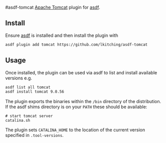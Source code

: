 #asdf-tomcat
[Apache Tomcat](https://tomcat.apache.org/) plugin for [asdf](https://asdf-vm.com/).

## Install

Ensure [asdf](https://asdf-vm.com/) is installed and then install the plugin with

```bash
asdf plugin add tomcat https://github.com/lkitching/asdf-tomcat
```

## Usage
Once installed, the plugin can be used via asdf to list and install available versions e.g.

```bash
asdf list all tomcat
asdf install tomcat 9.0.56
```

The plugin exports the binaries within the `/bin` directory of the distribution. If the asdf shims directory is on your `PATH`
these should be available:

```
# start tomcat server
catalina.sh
```

The plugin sets `CATALINA_HOME` to the location of the current version specified in `.tool-versions`.
